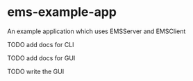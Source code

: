 # ems-example-app
An example application which uses EMSServer and EMSClient

TODO add docs for CLI

TODO add docs for GUI

TODO write the GUI
